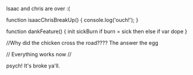 Isaac and chris are over :(

  function isaacChrisBreakUp() {
    console.log('ouch!');
  }

  function dankFeature() {
    init sickBurn
    if burn = sick
    then else if
    var dope
  }

//Why did the chicken cross the road????
The answer the egg

// Everything works now // 

 psych! It's broke ya'll.
